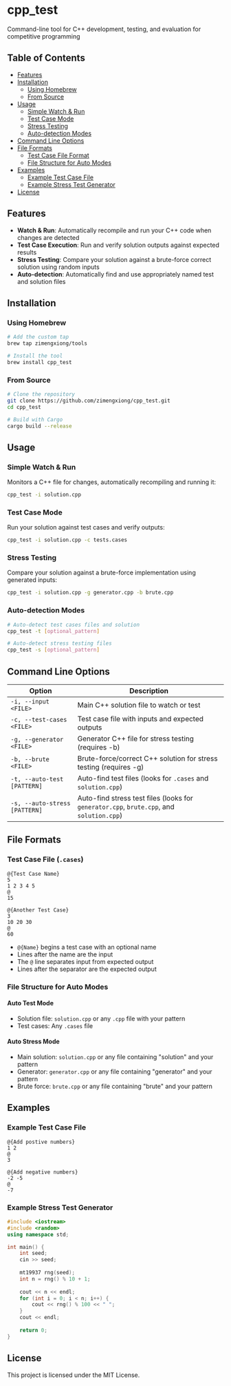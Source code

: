 # cpp_test

Command-line tool for C++ development, testing, and evaluation for competitive programming

## Table of Contents

- [Features](#features)
- [Installation](#installation)
  - [Using Homebrew](#using-homebrew)
  - [From Source](#from-source)
- [Usage](#usage)
  - [Simple Watch & Run](#simple-watch--run)
  - [Test Case Mode](#test-case-mode)
  - [Stress Testing](#stress-testing)
  - [Auto-detection Modes](#auto-detection-modes)
- [Command Line Options](#command-line-options)
- [File Formats](#file-formats)
  - [Test Case File Format](#test-case-file-cases)
  - [File Structure for Auto Modes](#file-structure-for-auto-modes)
- [Examples](#examples)
  - [Example Test Case File](#example-test-case-file)
  - [Example Stress Test Generator](#example-stress-test-generator)
- [License](#license)

## Features

- **Watch & Run**: Automatically recompile and run your C++ code when changes are detected
- **Test Case Execution**: Run and verify solution outputs against expected results
- **Stress Testing**: Compare your solution against a brute-force correct solution using random inputs
- **Auto-detection**: Automatically find and use appropriately named test and solution files

## Installation

### Using Homebrew

```bash
# Add the custom tap
brew tap zimengxiong/tools

# Install the tool
brew install cpp_test
```

### From Source

```bash
# Clone the repository
git clone https://github.com/zimengxiong/cpp_test.git
cd cpp_test

# Build with Cargo
cargo build --release
```

## Usage

### Simple Watch & Run

Monitors a C++ file for changes, automatically recompiling and running it:

```bash
cpp_test -i solution.cpp
```

### Test Case Mode

Run your solution against test cases and verify outputs:

```bash
cpp_test -i solution.cpp -c tests.cases
```

### Stress Testing

Compare your solution against a brute-force implementation using generated inputs:

```bash
cpp_test -i solution.cpp -g generator.cpp -b brute.cpp
```

### Auto-detection Modes

```bash
# Auto-detect test cases files and solution
cpp_test -t [optional_pattern]

# Auto-detect stress testing files
cpp_test -s [optional_pattern]
```

## Command Line Options

| Option | Description |
|--------|-------------|
| `-i, --input <FILE>` | Main C++ solution file to watch or test |
| `-c, --test-cases <FILE>` | Test case file with inputs and expected outputs |
| `-g, --generator <FILE>` | Generator C++ file for stress testing (requires -b) |
| `-b, --brute <FILE>` | Brute-force/correct C++ solution for stress testing (requires -g) |
| `-t, --auto-test [PATTERN]` | Auto-find test files (looks for `.cases` and `solution.cpp`) |
| `-s, --auto-stress [PATTERN]` | Auto-find stress test files (looks for `generator.cpp`, `brute.cpp`, and `solution.cpp`) |

## File Formats

### Test Case File (`.cases`)

```
@{Test Case Name}
5
1 2 3 4 5
@
15

@{Another Test Case}
3
10 20 30
@
60
```

- `@{Name}` begins a test case with an optional name
- Lines after the name are the input
- The `@` line separates input from expected output
- Lines after the separator are the expected output

### File Structure for Auto Modes

#### Auto Test Mode
- Solution file: `solution.cpp` or any `.cpp` file with your pattern
- Test cases: Any `.cases` file

#### Auto Stress Mode
- Main solution: `solution.cpp` or any file containing "solution" and your pattern
- Generator: `generator.cpp` or any file containing "generator" and your pattern
- Brute force: `brute.cpp` or any file containing "brute" and your pattern

## Examples

### Example Test Case File

```
@{Add postive numbers}
1 2
@
3

@{Add negative numbers}
-2 -5
@
-7
```

### Example Stress Test Generator

```cpp
#include <iostream>
#include <random>
using namespace std;

int main() {
    int seed;
    cin >> seed;
    
    mt19937 rng(seed);
    int n = rng() % 10 + 1;
    
    cout << n << endl;
    for (int i = 0; i < n; i++) {
        cout << rng() % 100 << " ";
    }
    cout << endl;
    
    return 0;
}
```

## License

This project is licensed under the MIT License.